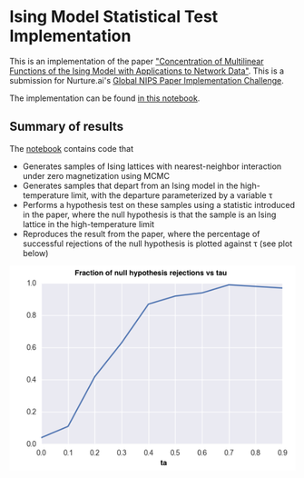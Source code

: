 # Ising Model Statistical Test Implementation

This is an implementation of the paper ["Concentration of Multilinear Functions of the Ising Model with Applications to Network Data"](https://nurture.ai/p/5a328a78-d6ec-46af-b11c-ce81462a13e9). This is a submission for Nurture.ai's [Global NIPS Paper Implementation Challenge](https://nurture.ai/nips-challenge).

The implementation can be found [in this notebook](https://github.com/marianneke/ising/blob/master/NIPS_Ising.ipynb).

## Summary of results

The [notebook](https://github.com/marianneke/ising/blob/master/NIPS_Ising.ipynb) contains code that
- Generates samples of Ising lattices with nearest-neighbor interaction under zero magnetization using MCMC
- Generates samples that depart from an Ising model in the high-temperature limit, with the departure parameterized by a variable &tau;
- Performs a hypothesis test on these samples using a statistic introduced in the paper, where the null hypothesis is that the sample is an Ising lattice in the high-temperature limit
- Reproduces the result from the paper, where the percentage of successful rejections of the null hypothesis is plotted against &tau; (see plot below)

<img src="images/percentage_null_hypothesis_rejections.png" alt="Percentage null hypothesis rejections"/>
